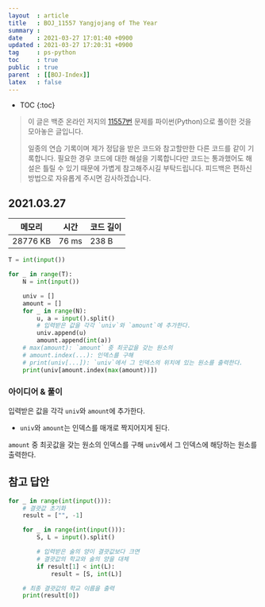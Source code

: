 ```yaml
---
layout  : article
title   : BOJ_11557 Yangjojang of The Year
summary : 
date    : 2021-03-27 17:01:40 +0900
updated : 2021-03-27 17:20:31 +0900
tag     : ps-python
toc     : true
public  : true
parent  : [[BOJ-Index]]
latex   : false
---
```

* TOC
{:toc}

> 이 글은 백준 온라인 저지의 [11557번](https://www.acmicpc.net/problem/11557) 문제를 파이썬(Python)으로 풀이한 것을 모아놓은 글입니다.
>
> 일종의 연습 기록이며 제가 정답을 받은 코드와 참고할만한 다른 코드를 같이 기록합니다. 필요한 경우 코드에 대한 해설을 기록합니다만 코드는 통과했어도 해설은 틀릴 수 있기 때문에 가볍게 참고해주시길 부탁드립니다. 피드백은 편하신 방법으로 자유롭게 주시면 감사하겠습니다.

## 2021.03.27

| 메모리    | 시간  | 코드 길이 |
| --------- | ----- | --------- |
| 28776 KB  | 76 ms | 238 B     |

```python
T = int(input())

for _ in range(T):
    N = int(input())

    univ = []
    amount = []
    for _ in range(N):
        u, a = input().split()
        # 입력받은 값을 각각 `univ`와 `amount`에 추가한다.
        univ.append(u)
        amount.append(int(a))
    # max(amount): `amount` 중 최곳값을 갖는 원소의 
    # amount.index(...): 인덱스를 구해
    # print(univ[...]): `univ`에서 그 인덱스의 위치에 있는 원소를 출력한다.
    print(univ[amount.index(max(amount))])
```

### 아이디어 & 풀이

입력받은 값을 각각 `univ`와 `amount`에 추가한다.

* `univ`와 `amount`는 인덱스를 매개로 짝지어지게 된다.

`amount` 중 최곳값을 갖는 원소의 인덱스를 구해 `univ`에서 그 인덱스에 해당하는 원소를 출력한다.

## 참고 답안

```python
for _ in range(int(input())):
    # 결괏값 초기화
    result = ["", -1]

    for _ in range(int(input())):
        S, L = input().split()

        # 입력받은 술의 양이 결괏값보다 크면
        # 결괏값의 학교와 술의 양을 대체
        if result[1] < int(L):
            result = [S, int(L)]

    # 최종 결괏값의 학교 이름을 출력
    print(result[0])
```
